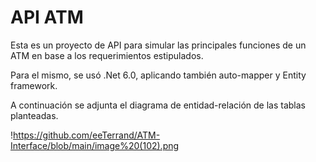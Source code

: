 # API ATM
Esta es un proyecto de API para simular las principales funciones de un ATM en base a los requerimientos estipulados.

Para el mismo, se usó .Net 6.0, aplicando también auto-mapper y Entity framework.

A continuación se adjunta el diagrama de entidad-relación de las tablas planteadas.

!https://github.com/eeTerrand/ATM-Interface/blob/main/image%20(102).png
